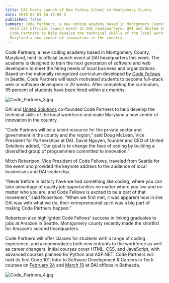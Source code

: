 ```yaml
---
title: DAI Hosts Launch of New Coding School in Montgomery County
date: 2018-02-01 16:17:00 Z
published: false
summary: Code Partners, a new coding academy based in Montgomery County, Maryland,
  held its official launch event at DAI headquarters. DAI and United Solutions co-founded
  Code Partners to help develop the technical skills of the local workforce and make
  Maryland a new center of innovation in the country.
---
```


Code Partners, a new coding academy based in Montgomery County, Maryland, held its official launch event at DAI headquarters this week. The academy is designed to train the next generation of software and web developers to meet the hiring needs of local business and organizations. Based on the nationally recognized curriculum developed by [Code Fellows](https://www.codefellows.org/) in Seattle, Code Partners will teach motivated students to become full-stack web or software developers in 20 weeks. After completing the curriculum, 95 percent of students have been hired within six months.

![Code_Partners_3.jpg](/uploads/Code_Partners_3.jpg)

DAI and [United Solutions](http://www.unitedsolutions.biz/Portal/WebPage.html?objectID=27669&referenceID=27669&referenceType=Object) co-founded Code Partners to help develop the technical skills of the local workforce and make Maryland a new center of innovation in the country.

“Code Partners will be a talent resource for the private sector and government in the county and the region,” said Doug McLean, Vice President for Partnerships at DAI. David Nguyen, founder and CEO of United Solutions added, “Our goal is to change the face of coding by building a diversified group of programmers committed to innovation.”

Mitch Robertson, Vice President of Code Fellows, traveled from Seattle for the event and provided the keynote address to the audience of local businesses and DAI leadership.

“Never before in history have we had something like coding, where you can take advantage of quality job opportunities no matter where you live and no matter who you are, and Code Fellows is excited to be a part of that movement,” said Robertson. “When we first met, it was apparent how in line DAI was with what we do, their entrepreneurial spirit was a big part of making Code Partners happen.”

Robertson also highlighted Code Fellows’ success in linking graduates to jobs at Amazon in Seattle. Montgomery county recently made the shortlist for Amazon’s second headquarters.

Code Partners will offer classes for students with a range of coding experience, and accommodates both new entrants to the workforce as well as career changers. Initial courses cover HTML, CSS, and JavaScript, with advanced courses planned for Python and ASP.NET. Code Partners will hold its first Code 101: Intro to Software Development & Careers in Tech courses on [February 24](https://www.eventbrite.com/e/code-101-intro-to-software-development-careers-in-tech-tickets-42538303210?aff=dainews) and [March 10](https://www.eventbrite.com/e/code-101-intro-to-software-development-careers-in-tech-tickets-42718463073?aff=dainews) at DAI offices in Bethesda.

![Code_Partners_4.jpg](/uploads/Code_Partners_4.jpg)